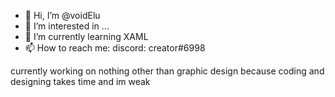 - 👋 Hi, I’m @voidElu
- 👀 I’m interested in ...
- 🌱 I’m currently learning XAML
- 📫 How to reach me: discord: creator#6998


currently working on nothing other than graphic design because coding and designing takes time and im weak

